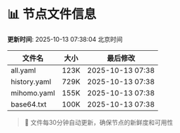 # 📊 节点文件信息

**更新时间**: 2025-10-13 07:38:04 北京时间

| 文件名 | 大小 | 最后修改 |
|--------|------|----------|
| all.yaml | 123K | 2025-10-13 07:38 |
| history.yaml | 729K | 2025-10-13 07:38 |
| mihomo.yaml | 155K | 2025-10-13 07:38 |
| base64.txt | 100K | 2025-10-13 07:38 |

> 🔄 文件每30分钟自动更新，确保节点的新鲜度和可用性
